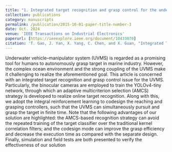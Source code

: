 ```yaml
---
title: "1. Integrated target recognition and grasp control for the underwater vehicle–manipulator system"
collection: publications
category: manuscripts
permalink: /publication/2015-10-01-paper-title-number-3
date: Oct. 2024
venue: 'IEEE Transactions on Industrial Electronics'
paperurl: [https://ieeexplore.ieee.org/document/10433070]
citation: 'T. Gao, J. Yan, X. Yang, C. Chen, and X. Guan, "Integrated Target Recognition and Grasp Control for the Underwater Vehicle–Manipulator System," *IEEE Transactions on Industrial Electronics*, vol. 71, no. 10, pp. 12732-12743, Oct. 2024.'
---
```


Underwater vehicle–manipulator system (UVMS) is regarded as a promising tool for humans to autonomously grasp target in marine industry. However, the complex ocean environment and the strong coupling of the UVMS make it challenging to realize the aforementioned goal. This article is concerned with an integrated target recognition and grasp control issue for the UVMS. Particularly, the binocular cameras are employed to train the YOLOv4-tiny network, through which an adaptive multicriterion selection (AMCS) strategy is developed to realize online target recognition. Along with this, we adopt the integral reinforcement learning to codesign the reaching and grasping controllers, such that the UVMS can simultaneously pursuit and grasp the target in finite time. Note that the following advantages of our solution are highlighted: the AMCS-based recognition strategy can avoid the repeated training of the target classifier over the traditional kernel correlation filters; and the codesign mode can improve the grasp efficiency and decrease the execution time as compared with the separate design. Finally, simulation and field tests are both presented to verify the effectiveness of our solution
